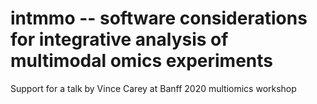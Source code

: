 # intmmo -- software considerations for integrative analysis of multimodal omics experiments

Support for a talk by Vince Carey at Banff 2020 multiomics workshop


